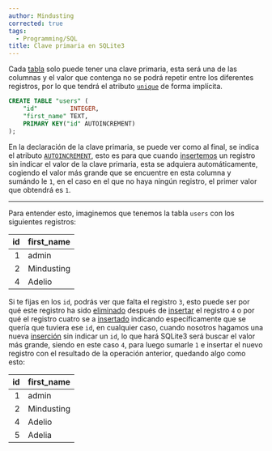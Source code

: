 ```yaml
---
author: Mindusting
corrected: true
tags:
  - Programming/SQL
title: Clave primaria en SQLite3
---
```


Cada [tabla](SQLite3_tables.md) solo puede tener una clave primaria, esta será una de las columnas y el valor que contenga no se podrá repetir entre los diferentes registros, por lo que tendrá el atributo [`unique`](SQLite3_unique.md) de forma implícita.

```sql
CREATE TABLE "users" (
    "id"         INTEGER,
    "first_name" TEXT,
    PRIMARY KEY("id" AUTOINCREMENT)
);
```

En la declaración de la clave primaria, se puede ver como al final, se indica el atributo [`AUTOINCREMENT`](SQLite3_autoincrement.md), esto es para que cuando [insertemos](SQLite3_insert.md) un registro sin indicar el valor de la clave primaria, esta se adquiera automáticamente, cogiendo el valor más grande que se encuentre en esta columna y sumándo le `1`, en el caso en el que no haya ningún registro, el primer valor que obtendrá es `1`.

---

Para entender esto, imaginemos que tenemos la tabla `users` con los siguientes registros:

| id | first_name |
|---:|:-----------|
|  1 | admin      |
|  2 | Mindusting |
|  4 | Adelio     |

Si te fijas en los `id`, podrás ver que falta el registro `3`, esto puede ser por qué este registro ha sido [eliminado](SQLite3_delete.md) después de [insertar](SQLite3_insert.md) el registro `4` o por qué el registro cuatro se a [insertado](SQLite3_insert.md) indicando específicamente que se quería que tuviera ese `id`, en cualquier caso, cuando nosotros hagamos una nueva [inserción](SQLite3_insert.md) sin indicar un `id`, lo que hará SQLite3 será buscar el valor más grande, siendo en este caso `4`, para luego sumarle `1` e insertar el nuevo registro con el resultado de la operación anterior, quedando algo como esto:

| id | first_name |
|---:|:-----------|
|  1 | admin      |
|  2 | Mindusting |
|  4 | Adelio     |
|  5 | Adelia     |
